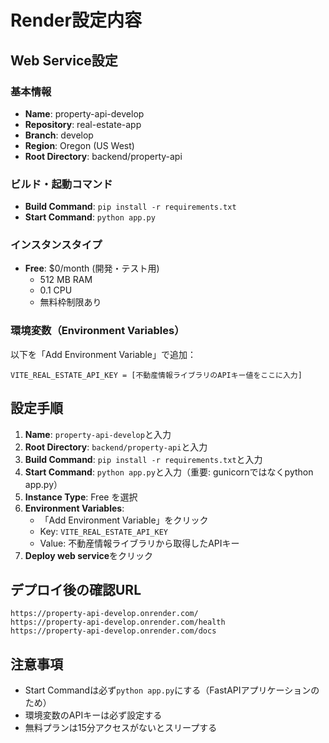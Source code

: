 # Render設定内容

## Web Service設定

### 基本情報
- **Name**: property-api-develop
- **Repository**: real-estate-app
- **Branch**: develop
- **Region**: Oregon (US West)
- **Root Directory**: backend/property-api

### ビルド・起動コマンド
- **Build Command**: `pip install -r requirements.txt`
- **Start Command**: `python app.py`

### インスタンスタイプ
- **Free**: $0/month (開発・テスト用)
  - 512 MB RAM
  - 0.1 CPU
  - 無料枠制限あり

### 環境変数（Environment Variables）
以下を「Add Environment Variable」で追加：

```
VITE_REAL_ESTATE_API_KEY = [不動産情報ライブラリのAPIキー値をここに入力]
```

## 設定手順

1. **Name**: `property-api-develop`と入力
2. **Root Directory**: `backend/property-api`と入力
3. **Build Command**: `pip install -r requirements.txt`と入力
4. **Start Command**: `python app.py`と入力（重要: gunicornではなくpython app.py）
5. **Instance Type**: Free を選択
6. **Environment Variables**:
   - 「Add Environment Variable」をクリック
   - Key: `VITE_REAL_ESTATE_API_KEY`
   - Value: 不動産情報ライブラリから取得したAPIキー
7. **Deploy web service**をクリック

## デプロイ後の確認URL
```
https://property-api-develop.onrender.com/
https://property-api-develop.onrender.com/health
https://property-api-develop.onrender.com/docs
```

## 注意事項
- Start Commandは必ず`python app.py`にする（FastAPIアプリケーションのため）
- 環境変数のAPIキーは必ず設定する
- 無料プランは15分アクセスがないとスリープする